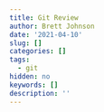 ```yaml
---
title: Git Review
author: Brett Johnson
date: '2021-04-10'
slug: []
categories: []
tags:
  - git
hidden: no
keywords: []
description: ''
---
```





